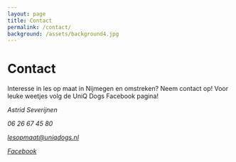 ```yaml
---
layout: page
title: Contact
permalink: /contact/
background: /assets/background4.jpg
---
```

# Contact

Interesse in les op maat in Nijmegen en omstreken? Neem contact op!
Voor leuke weetjes volg de UniQ Dogs Facebook pagina! 

<address>
    <p>Astrid Severijnen</p>
    <p>06 26 67 45 80</p>
    <p><a href="mailto:lesopmaat@uniqdogs.nl">lesopmaat@uniqdogs.nl</a></p>
    <p><a href="https://facebook.com/positieveopvoeding">Facebook</a></p>
</address>
